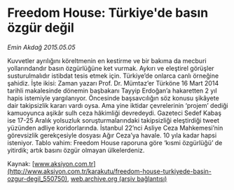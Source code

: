 # Freedom House: Türkiye'de basın özgür değil

*Emin Akdağ 2015.05.05*

<div class="pNewsDetailMainContent" itemprop="articleBody">
 <p>
  Kuvvetler ayrılığını köreltmenin en kestirme ve bir bakıma da mecburi yollarındandır basın özgürlüğüne ket vurmak. Aykırı ve eleştirel görüşler susturulmalıdır istibdat tesis etmek için. Türkiye’de onlarca canlı örneğine şahidiz. İşte ikisi: Zaman yazarı Prof. Dr. Mümtaz’er Türköne 16 Mart 2014 tarihli makalesinde dönemin başbakanı Tayyip Erdoğan’a hakaretten 2 yıl hapis istemiyle yargılanıyor. Öncesinde başsavcılığın söz konusu şikâyete dair takipsizlik kararı vardı oysa. Ama yine iktidar çevrelerinin ‘projem’ dediği kamuoyunca aşikâr sulh ceza hâkimliği devredeydi. Gazeteci Sedef Kabaş ise 17-25 Aralık yolsuzluk soruşturmalarındaki takipsizliği eleştirdiği tweet yüzünden adliye koridorlarında. İstanbul 22’nci Asliye Ceza Mahkemesi’nin görevsizlik gerekçesiyle dosyası Ağır Ceza’ya havale. 10 yıla kadar hapsi isteniyor. Tablo vahim: Freedom House raporuna göre ‘kısmi özgürlüğü’ de yitirdik; artık basını özgür olmayan ülkelerdeniz.
 </p>
</div>


Kaynak: [www.aksiyon.com.tr](http://www.aksiyon.com.tr/karakutu/freedom-house-turkiyede-basin-ozgur-degil_550750), [web.archive.org (arşiv bağlantısı)](http://web.archive.org/web/20150811165440/http://www.aksiyon.com.tr/karakutu/freedom-house-turkiyede-basin-ozgur-degil_550750)
